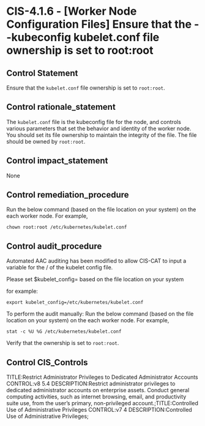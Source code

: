 # CIS-4.1.6 - \[Worker Node Configuration Files\] Ensure that the --kubeconfig kubelet.conf file ownership is set to root:root

## Control Statement

Ensure that the `kubelet.conf` file ownership is set to `root:root`.

## Control rationale_statement

The `kubelet.conf` file is the kubeconfig file for the node, and controls various parameters that set the behavior and identity of the worker node. You should set its file ownership to maintain the integrity of the file. The file should be owned by `root:root`.

## Control impact_statement

None

## Control remediation_procedure

Run the below command (based on the file location on your system) on the each worker node. For example,

```
chown root:root /etc/kubernetes/kubelet.conf
```

## Control audit_procedure

Automated AAC auditing has been modified to allow CIS-CAT to input a variable for the <PATH>/<FILENAME> of the kubelet config file.

Please set $kubelet_config=<PATH><filename> based on the file location on your system 

for example:
```
export kubelet_config=/etc/kubernetes/kubelet.conf
```

To perform the audit manually:
Run the below command (based on the file location on your system) on the each worker node. For example,

```
stat -c %U %G /etc/kubernetes/kubelet.conf
```

Verify that the ownership is set to `root:root`.

## Control CIS_Controls

TITLE:Restrict Administrator Privileges to Dedicated Administrator Accounts CONTROL:v8 5.4 DESCRIPTION:Restrict administrator privileges to dedicated administrator accounts on enterprise assets. Conduct general computing activities, such as internet browsing, email, and productivity suite use, from the user’s primary, non-privileged account.;TITLE:Controlled Use of Administrative Privileges CONTROL:v7 4 DESCRIPTION:Controlled Use of Administrative Privileges;
